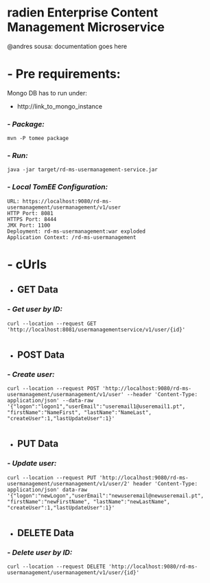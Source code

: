 radien Enterprise Content Management Microservice
======

@andres sousa: documentation goes here
#
# - Pre requirements:
 Mongo DB has to run under:
 * http://link_to_mongo_instance

### - ___Package:___
    mvn -P tomee package

### - ___Run:___ 
    java -jar target/rd-ms-usermanagement-service.jar

### - ___Local TomEE Configuration:___
    URL: https://localhost:9080/rd-ms-usermanagement/usermanagement/v1/user
    HTTP Port: 8081
    HTTPS Port: 8444
    JMX Port: 1100
    Deployment: rd-ms-usermanagement:war exploded
    Application Context: /rd-ms-usermanagement

#
# - cUrls

* GET Data
  ------
### - ___Get user by ID:___
    curl --location --request GET 'http://localhost:8081/usermanagementservice/v1/user/{id}'
#
* POST Data
  ------
### - ___Create user:___
    curl --location --request POST 'http://localhost:9080/rd-ms-usermanagement/usermanagement/v1/user' --header 'Content-Type: application/json' --data-raw '{"logon":"logon1","userEmail":"useremail1@useremail1.pt", "firstName":"NameFirst", "lastName":"NameLast", "createUser":1,"lastUpdateUser":1}'
#
* PUT Data
  ------
### - ___Update user:___
    curl --location --request PUT 'http://localhost:9080/rd-ms-usermanagement/usermanagement/v1/user/2' header 'Content-Type: application/json' data-raw '{"logon":"newLogon","userEmail":"newuseremail@newuseremail.pt", "firstName":"newFirstName", "lastName":"newLastName", "createUser":1,"lastUpdateUser":1}'
#
* DELETE Data
  ------
### - ___Delete user by ID:___
    curl --location --request DELETE 'http://localhost:9080/rd-ms-usermanagement/usermanagement/v1/user/{id}'
